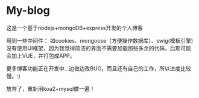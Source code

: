 # My-blog
这是一个基于nodejs+mongoDB+express开发的个人博客

用到一些中间件：
如cookies、mongoose（方便操作数据库）、swig(模板引擎)
没有使用UI框架，因为我觉得简洁的界面不需要加载那些多余的代码，后期可能会加上VUE，并打包成APP。

更多博客功能正在开发中...边做边改BUG，而且还有自己的工作，所以进度比较慢。:)


放弃了，重新用koa2+mysql做一遍！
